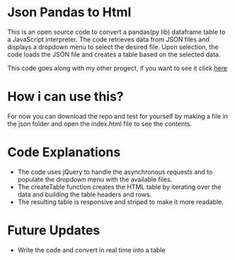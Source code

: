 # Json Pandas to Html

This is an open source code to convert a pandas(py lib) dataframe table to a JavaScript interpreter. 
The code retrieves data from JSON files and displays a dropdown menu to select the desired file. 
Upon selection, the code loads the JSON file and creates a table based on the selected data. 


This code goes along with my other progect, if you want to see it click [here](https://github.com/Jpsloureiro2002/Json-DB)

# How i can use this?

For now you can download the repo and test for yourself by making a file in the json folder and open the index.html file to see the contents.

# Code Explanations

- The code uses jQuery to handle the asynchronous requests and to populate the dropdown menu with the available files. 
- The createTable function creates the HTML table by iterating over the data and building the table headers and rows. 
- The resulting table is responsive and striped to make it more readable.

# Future Updates

- Write the code and convert in real time into a table
